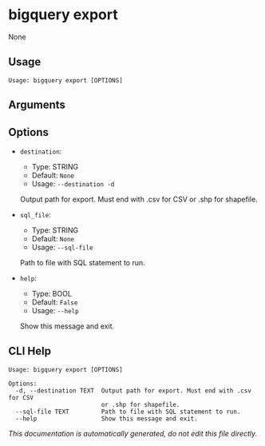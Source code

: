 
# bigquery export

None

## Usage

```
Usage: bigquery export [OPTIONS]
```

## Arguments


## Options

* `destination`:
    * Type: STRING
    * Default: `None`
    * Usage: `--destination
-d`

    Output path for export. Must end with .csv for CSV or .shp for shapefile.



* `sql_file`:
    * Type: STRING
    * Default: `None`
    * Usage: `--sql-file`

    Path to file with SQL statement to run.



* `help`:
    * Type: BOOL
    * Default: `False`
    * Usage: `--help`

    Show this message and exit.



## CLI Help

```
Usage: bigquery export [OPTIONS]

Options:
  -d, --destination TEXT  Output path for export. Must end with .csv for CSV
                          or .shp for shapefile.
  --sql-file TEXT         Path to file with SQL statement to run.
  --help                  Show this message and exit.
```

_This documentation is automatically generated, do not edit this file directly._
